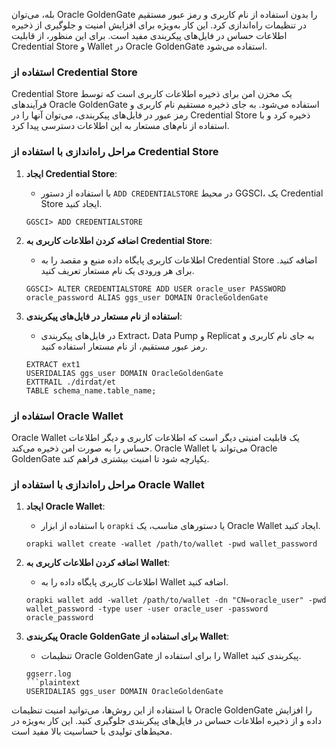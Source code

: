 بله، می‌توان Oracle GoldenGate را بدون استفاده از نام کاربری و رمز عبور مستقیم در تنظیمات راه‌اندازی کرد. این کار به‌ویژه برای افزایش امنیت و جلوگیری از ذخیره اطلاعات حساس در فایل‌های پیکربندی مفید است. برای این منظور، از قابلیت Credential Store و Wallet در Oracle GoldenGate استفاده می‌شود.

### استفاده از Credential Store

Credential Store یک مخزن امن برای ذخیره اطلاعات کاربری است که توسط فرآیندهای Oracle GoldenGate استفاده می‌شود. به جای ذخیره مستقیم نام کاربری و رمز عبور در فایل‌های پیکربندی، می‌توان آنها را در Credential Store ذخیره کرد و با استفاده از نام‌های مستعار به این اطلاعات دسترسی پیدا کرد.

### مراحل راه‌اندازی با استفاده از Credential Store

1. **ایجاد Credential Store**:
    - با استفاده از دستور `ADD CREDENTIALSTORE` در محیط GGSCI، یک Credential Store ایجاد کنید.

    ```plaintext
    GGSCI> ADD CREDENTIALSTORE
    ```

2. **اضافه کردن اطلاعات کاربری به Credential Store**:
    - اطلاعات کاربری پایگاه داده منبع و مقصد را به Credential Store اضافه کنید. برای هر ورودی یک نام مستعار تعریف کنید.

    ```plaintext
    GGSCI> ALTER CREDENTIALSTORE ADD USER oracle_user PASSWORD oracle_password ALIAS ggs_user DOMAIN OracleGoldenGate
    ```

3. **استفاده از نام مستعار در فایل‌های پیکربندی**:
    - در فایل‌های پیکربندی Extract، Data Pump و Replicat به جای نام کاربری و رمز عبور مستقیم، از نام مستعار استفاده کنید.

    ```plaintext
    EXTRACT ext1
    USERIDALIAS ggs_user DOMAIN OracleGoldenGate
    EXTTRAIL ./dirdat/et
    TABLE schema_name.table_name;
    ```

### استفاده از Oracle Wallet

Oracle Wallet یک قابلیت امنیتی دیگر است که اطلاعات کاربری و دیگر اطلاعات حساس را به صورت امن ذخیره می‌کند. Oracle Wallet می‌تواند با Oracle GoldenGate یکپارچه شود تا امنیت بیشتری فراهم کند.

### مراحل راه‌اندازی با استفاده از Oracle Wallet

1. **ایجاد Oracle Wallet**:
    - با استفاده از ابزار `orapki` یا دستورهای مناسب، یک Oracle Wallet ایجاد کنید.

    ```plaintext
    orapki wallet create -wallet /path/to/wallet -pwd wallet_password
    ```

2. **اضافه کردن اطلاعات کاربری به Wallet**:
    - اطلاعات کاربری پایگاه داده را به Wallet اضافه کنید.

    ```plaintext
    orapki wallet add -wallet /path/to/wallet -dn "CN=oracle_user" -pwd wallet_password -type user -user oracle_user -password oracle_password
    ```

3. **پیکربندی Oracle GoldenGate برای استفاده از Wallet**:
    - تنظیمات Oracle GoldenGate را برای استفاده از Wallet پیکربندی کنید.

    ```plaintext
    ggserr.log
    ```plaintext
    USERIDALIAS ggs_user DOMAIN OracleGoldenGate
    ```

با استفاده از این روش‌ها، می‌توانید امنیت تنظیمات Oracle GoldenGate را افزایش داده و از ذخیره اطلاعات حساس در فایل‌های پیکربندی جلوگیری کنید. این کار به‌ویژه در محیط‌های تولیدی با حساسیت بالا مفید است.
